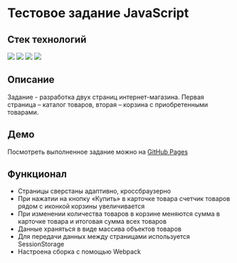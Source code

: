# Тестовое задание JavaScript

## Стек технологий
![](https://img.shields.io/badge/HTML5-E34F26?style=for-the-badge&logo=html5&logoColor=white)
![](https://img.shields.io/badge/CSS3-1572B6?style=for-the-badge&logo=css3&logoColor=white)
![](https://img.shields.io/badge/JavaScript-323330?style=for-the-badge&logo=javascript&logoColor=F7DF1E)
![](https://img.shields.io/badge/Webpack-8DD6F9?style=for-the-badge&logo=Webpack&logoColor=white)

## Описание
Задание - разработка двух страниц интернет-магазина. Первая страница – каталог товаров, вторая – корзина с приобретенными товарами.

## Демо
Посмотреть выполненное задание можно на [GitHub Pages](https://ivkrylova.github.io/invite-test/)

## Функционал
* Страницы сверстаны адаптивно, кроссбраузерно
* При нажатии на кнопку «Купить» в карточке товара счетчик товаров рядом с иконкой
корзины увеличивается
* При изменении количества товаров в корзине меняются сумма в карточке товара и итоговая сумма всех товаров
* Данные храняться в виде массива объектов товаров
* Для передачи данных между страницами используется SessionStorage
* Настроена сборка с помощью Webpack
